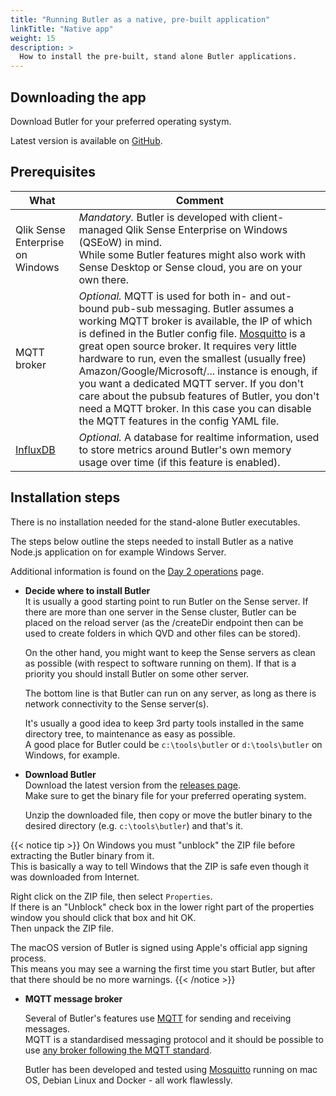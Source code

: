```yaml
---
title: "Running Butler as a native, pre-built application"
linkTitle: "Native app"
weight: 15
description: >
  How to install the pre-built, stand alone Butler applications.
---
```


## Downloading the app

Download Butler for your preferred operating systym.

Latest version is available on [GitHub](https://github.com/ptarmiganlabs/butler/releases/latest).

## Prerequisites

What | Comment
---- | -------
Qlik Sense Enterprise on Windows | *Mandatory.* Butler is developed with client-managed Qlik Sense Enterprise on Windows (QSEoW) in mind. <br>While some Butler features might also work with Sense Desktop or Sense cloud, you are on your own there.
MQTT broker | *Optional.* MQTT is used for both in- and out-bound pub-sub messaging. Butler assumes a working MQTT broker is available, the IP of which is defined in the Butler config file. [Mosquitto](https://mosquitto.org/) is a great open source broker. It requires very little hardware to run, even the smallest (usually free) Amazon/Google/Microsoft/... instance is enough, if you want a dedicated MQTT server. If you don't care about the pubsub features of Butler, you don't need a MQTT broker. In this case you can disable the MQTT features in the config YAML file.
| [InfluxDB](https://www.influxdata.com/time-series-platform/) | *Optional.* A database for realtime information, used to store metrics around Butler's own memory usage over time (if this feature is enabled). |

## Installation steps

There is no installation needed for the stand-alone Butler executables.  

The steps below outline the steps needed to install Butler as a native Node.js application on for example Windows Server.

Additional information is found on the [Day 2 operations](/docs/getting-started/operations/) page.

* **Decide where to install Butler**  
    It is usually a good starting point to run Butler on the Sense server. If there are more than one server in the Sense cluster, Butler can be placed on the reload server (as the /createDir endpoint then can be used to create folders in which QVD and other files can be stored).  

    On the other hand, you might want to keep the Sense servers as clean as possible (with respect to software running on them). If that is a priority you should install Butler on some other server.  

    The bottom line is that Butler can run on any server, as long as there is network connectivity to the Sense server(s).  

    It's usually a good idea to keep 3rd party tools installed in the same directory tree, to maintenance as easy as possible.  
    A good place for Butler could be `c:\tools\butler` or `d:\tools\butler` on Windows, for example.

* **Download Butler**  
    Download the latest version from the [releases page](https://github.com/ptarmiganlabs/butler/releases/latest).  
    Make sure to get the binary file for your preferred operating system.

    Unzip the downloaded file, then copy or move the butler binary to the desired directory (e.g. `c:\tools\butler`) and that's it.

{{< notice tip >}}
On Windows you must "unblock" the ZIP file before extracting the Butler binary from it.  
This is basically a way to tell Windows that the ZIP is safe even though it was downloaded from Internet.

Right click on the ZIP file, then select `Properties`.  
If there is an "Unblock" check box in the lower right part of the properties window you should click that box and hit OK.  
Then unpack the ZIP file.

The macOS version of Butler is signed using Apple's official app signing process.  
This means you may see a warning the first time you start Butler, but after that there should be no more warnings. 
{{< /notice >}}


* **MQTT message broker**

    Several of Butler's features use [MQTT](https://mqtt.org/) for sending and receiving messages.  
    MQTT is a standardised messaging protocol and it should be possible to use [any broker following the MQTT standard](https://github.com/mqtt/mqtt.org/wiki/software?id=software).  

    Butler has been developed and tested using [Mosquitto](https://mosquitto.org/) running on mac OS, Debian Linux and Docker - all work flawlessly.
